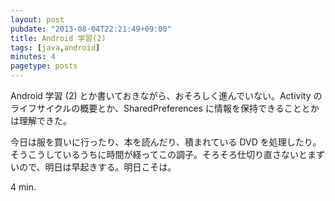 ```yaml
---
layout: post
pubdate: "2013-08-04T22:21:49+09:00"
title: Android 学習(2)
tags: [java,android]
minutes: 4
pagetype: posts
---
```

Android 学習 (2) とか書いておきながら、おそろしく進んでいない。Activity のライフサイクルの概要とか、SharedPreferences に情報を保持できることとかは理解できた。

今日は服を買いに行ったり、本を読んだり、積まれている DVD を処理したり。そうこうしているうちに時間が経ってこの調子。そろそろ仕切り直さないとまずいので、明日は早起きする。明日こそは。

4 min.
